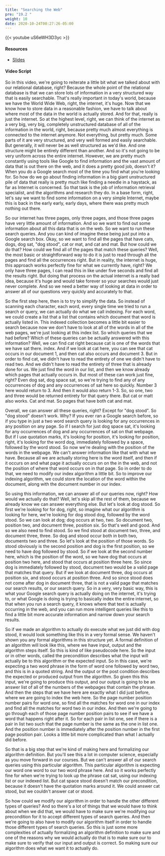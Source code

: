 ```yaml
---
title: "Searching the Web"
pre: "19.2 "
weight: 10
date: 2020-10-24T00:27:26-05:00
---
```


{{< youtube uS6eWH3D3yc >}}
<!-- M_V5mL7lmyg -->

#### Resources
* [Slides](../slides/19-InfoRetrieval.pdf)

#### Video Script

So in this video, we're going to reiterate a little bit what we talked about with our relational database, right? Because the whole point of the relational database is that we can store lots of information in a very structured way that is easily searchable. That's really important in today's world, because we have the World Wide Web, right, the internet, it's huge. Now that we know how to store data in a reasonable fashion, we have to talk about where most of the data in the world is actually stored. And for that, really is just the internet. So at the highest level, right, we can think of the internet as a very big, very big, completely unstructured database of all of the information in the world, right, because pretty much almost everything is connected to the internet anymore. Not everything, but pretty much. Some parts of it are very structured, and very well formed and easily searchable. But generally, it will never be as well structured as we'd like. And one structure might be entirely different than another. And so it's not going to be very uniform across the entire internet. However, we are pretty much constantly using tools like Google to find information and the vast amount of data that is out there on the web, and it does a pretty good job, doesn't it? When you do a Google search most of the time you find what you're looking for. So how do we go about finding information in a big giant unstructured pile of data that really is pretty much like finding a needle in a haystack, as far as Internet is concerned. So that task is the job of information retrieval specialist, and the algorithms and research  they do. In a base form, right, let's say we want to find some information on a very simple Internet, maybe this is back in the early early, early days, where there was pretty much nothing out there. 

So our internet has three pages, only three pages, and those three pages have very little amount of information. And so we want to find out some information about all this data that is on the web. So we want to run these search queries. And you can kind of imagine these being just put into a Google search box. Okay, so we want to find all the pages that have cats, dogs, dog sat, "dog stood", cat or mat, and cat and mat. But how could we do that? How could we find all of the pages that match these queries? Well, the most basic or straightforward way to do it is just to read through all the pages and find all the occurrences right. But in reality, the internet is huge, this approach works perfectly fine for what we currently have, right? We only have three pages, I can read this in like under five seconds and find all the results right. But doing that process on the actual internet is a really bad idea, because it's huge and would take forever so your searches would just never complete. And so we need a better way of looking at data in order to answer all of our questions very quickly and accurately to that. 

So the first step here, then is to try to simplify the data. So instead of scanning each character, each word, every single time we tried to run a search or query, we can actually do what we call indexing. For each word, we could create a list that a list that contains which document that word is actually listed in. This indexed collection becomes a little bit easier to search because now we don't have to look at all of the words in all of the web pages, we're just looking at this index list. So which queries that we had before? Which of these queries can be actually answered with this information? Well, we can find cat right because cat is one of the words that we have sat there. index. And if we look at cat here, you can see that cat occurs in our document 1, and then cat also occurs and document 3. But in order to find cat, we didn't have to read the entirety of one we didn't have to read two. And we didn't have to read the entirety of three that is already done for us. We just find the word in our list, and then we know already which pages that actually occurs in. But most of these can work just fine, right? Even dog sat, dog space sat, so we're trying to find any of any occurrences of dog and any occurrences of sat here so quickly. Number 3 here would return to 3. And then it would also return 1-3. So, so one, two and three would be returned entirety for that query there. But cat or matt also works. Cat and mat. So pages that have both cat and mat. 

Overall, we can answer all these queries, right? Except for "dog stood". So "dog stood" doesn't work. Why? If you ever ran a Google search before, so if you type in just a two word search query is looking for any occurrences in any position on any page. So if I search for just dog space sat, it's looking for any occurrences of dog and any occurrences of sat on that webpage. But if I use quotation marks, it's looking for position, it's looking for position, right, it's looking for the word dog, immediately followed by a space, followed by the word stood. So now we're dealing with the position of the words in the webpage. We can't answer information like that with what we have. Because all we are actually storing here is the word itself, and then if it occurs on and what page it actually occurs on on the in the web, and not the position of where that word occurs on in that page. So in order to do that, we need to modify our index algorithm a little bit. So to improve our indexing algorithm, we could store the location of the word within the document, along with the document number in our index. 

So using this information, we can answer all of our queries now, right? How would we actually do that? Well, let's skip all the rest of them, because we already know we can answer everything else. But let's look at dog stood. So first we're looking for for dog, right, so imagine what our algorithm is looking for here, we're looking for dog stood dog, followed by the word stood. So we can look at dog; dog occurs at two, two. So document two, position two, and document three, position six. So that's well and good. And so we also need to find stood. So we find stood at document two, three, and document three, three. So dog and stood occur both in both two, documents two and three. So let's look at the position of those words. So stood obviously is the second position and dog is the first position, so we need to have dog followed by stood. So if we look at the second number here, which is the position of the word, so we have dog that occurs at position two here, and stood that occurs at position three here. So since dog is immediately followed by stood, document two would be a valid page that matches that query. But if we look at document three, dog occurs at position six, and stood occurs at position three. And so since stood does not come after dog in document three, that is not a valid page that matches our search results, or our search query. So in a very, very basic way, this is what your Google search query is actually doing on the internet, it's trying to, or what Google is doing is trying to basically index the entire internet, so that when you run a search query, it knows where that text is actually occurring in the web, and you can run more intelligent queries like this to find a little bit more accurate information and narrow down your search results. 

So if we made an algorithm to actually do execute what we just did with dog stood, it would look something like this in a very formal sense. We haven't shown you any formal algorithms in this structure yet. A formal definition of an algorithm will look like this, where we have input, output and the algorithm steps itself. So this is kind of like pseudocode here. So the input or in other words, called the precondition describes what the input will actually be to this algorithm or the expected input. So in this case, we're expecting a two word phrase in the form of word one followed by word two, and this is in a quoted string. And the output or the post condition describes the expected or produced output from the algorithm. So given this this input, we're going to produce this output, and our output is going to be an answer list of all of the numbers of the webpages that contain the phrase. And then the steps that we have here are exactly what I did just before, where we are going to index the web here. So the page number position number pairs for word one, so find all the matches for word one in our index and find all the matches for word two in our index. And then we're going to go through each of those page number position pairs to see if we have a word that happens right after it. So for each pair in list one, see if there is a pair in list two such that the page number is the same as the one in list one. And the position number is immediately after the position number in the first page position pair. Looks a little bit more complicated than what I actually did before. 

So that is a big step that we're kind of making here and formalizing our algorithm definition. But you'll see this a lot in computer science, especially as you move forward in our courses. But we can't answer all of our search queries using this particular algorithm. This particular algorithm is expecting our word one word to our two word phrase here. And so it works perfectly fine for when we're trying to look up the phrase cat sat, using our indexing list or our indexed list. But cat space stood doesn't match our precondition, because it doesn't have the quotation marks around it. We could answer cat stood, but we couldn't answer cat or stood. 

So how could we modify our algorithm in order to handle the other different types of queries? And so there's a lot of things that we would have to think about when we did that, we would have to make sure we're modifying our precondition for it to accept different types of search queries. And then we're going to also have to modify our algorithm itself in order to handle those different types of search queries. So this is just some more complexities of actually formalizing an algorithm definition to make sure and one of the reasons why we would actually do that is to make sure our to make sure to verify that our input and output is correct. So making sure our algorithm does what we want it to actually do. 